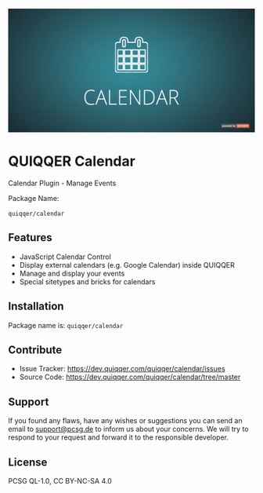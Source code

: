 ![QUIQQER Calendar](bin/images/Readme.jpg)

QUIQQER Calendar
========
Calendar Plugin - Manage Events

Package Name:

    quiqqer/calendar


Features
--------
- JavaScript Calendar Control
- Display external calendars (e.g. Google Calendar) inside QUIQQER
- Manage and display your events
- Special sitetypes and bricks for calendars


Installation
------------
Package name is: `quiqqer/calendar`


Contribute
----------
- Issue Tracker: https://dev.quiqqer.com/quiqqer/calendar/issues
- Source Code: https://dev.quiqqer.com/quiqqer/calendar/tree/master


Support
-------
If you found any flaws, have any wishes or suggestions you can send an email
to [support@pcsg.de](mailto:support@pcsg.de) to inform us about your concerns. 
We will try to respond to your request and forward it to the responsible developer.


License
-------
PCSG QL-1.0, CC BY-NC-SA 4.0
